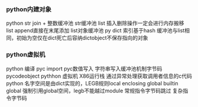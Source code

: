 ### python内建对象
python str join +
整数缓冲池 str缓冲池
list 插入删除操作一定会进行内存搬移
list append直接在末尾添加
list对象缓冲池
py dict 索引基于hash 缓冲池与list相同，初始为空仅在dict死亡后容纳dictobject不保存指向的对象
### python虚拟机
python 编译 pyc import
pyc数值写入 字符串写入缓冲池机制字节码 pycodeobject 
pythhon 虚拟机 X86运行栈 通过异常处理获取调用者信息的c代码
python 名字空间是由dict实现的，LEGB规则local enclosing global builtin
global 强制引用global空间，legb不能越过module
常规指令字节码跳过
复杂指令字节码
